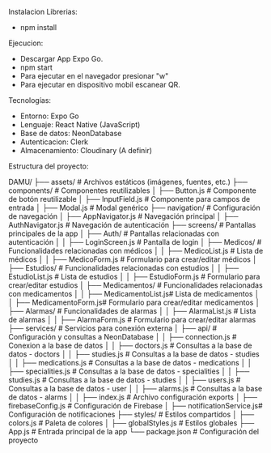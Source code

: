 Instalacion Librerias:
- npm install

Ejecucion:
- Descargar App Expo Go.
- npm start
- Para ejecutar en el navegador presionar "w"
- Para ejecutar en dispositivo mobil escanear QR.

Tecnologías:
- Entorno: Expo Go
- Lenguaje: React Native (JavaScript)
- Base de datos: NeonDatabase
- Autenticacion: Clerk
- Almacenamiento: Cloudinary (A definir) 

Estructura del proyecto:

DAMU/
├── assets/                   # Archivos estáticos (imágenes, fuentes, etc.)
├── components/               # Componentes reutilizables
│   ├── Button.js             # Componente de botón reutilizable
│   ├── InputField.js         # Componente para campos de entrada
│   ├── Modal.js              # Modal genérico
├── navigation/               # Configuración de navegación
│   ├── AppNavigator.js       # Navegación principal
│   ├── AuthNavigator.js      # Navegación de autenticación
├── screens/                  # Pantallas principales de la app
│   ├── Auth/                 # Pantallas relacionadas con autenticación
│   │   ├── LoginScreen.js    # Pantalla de login
│   ├── Medicos/              # Funcionalidades relacionadas con médicos
│   │   ├── MedicoList.js     # Lista de médicos
│   │   ├── MedicoForm.js     # Formulario para crear/editar médicos
│   ├── Estudios/             # Funcionalidades relacionadas con estudios
│   │   ├── EstudioList.js    # Lista de estudios
│   │   ├── EstudioForm.js    # Formulario para crear/editar estudios
│   ├── Medicamentos/         # Funcionalidades relacionadas con medicamentos
│   │   ├── MedicamentoList.js# Lista de medicamentos
│   │   ├── MedicamentoForm.js# Formulario para crear/editar medicamentos
│   ├── Alarmas/              # Funcionalidades de alarmas
│   │   ├── AlarmaList.js     # Lista de alarmas
│   │   ├── AlarmaForm.js     # Formulario para crear/editar alarmas
├── services/                 # Servicios para conexión externa
│   ├── api/                # Configuración y consultas a NeonDatabase
│   │   ├── connection.js     # Conexion a la base de datos
│   │   ├── doctors.js        # Consultas a la base de datos - doctors
│   │   ├── studies.js        # Consultas a la base de datos - studies
│   │   ├── medications.js    # Consultas a la base de datos - medications
│   │   ├── specialities.js   # Consultas a la base de datos - specialities
│   │   ├── studies.js        # Consultas a la base de datos - studies
│   │   ├── users.js          # Consultas a la base de datos - user
│   │   ├── alarms.js         # Consultas a la base de datos - alarms
│   │   ├── index.js          # Archivo configuración exports
│   ├── firebaseConfig.js     # Configuración de Firebase
│   ├── notificationService.js# Configuración de notificaciones
├── styles/                   # Estilos compartidos
│   ├── colors.js             # Paleta de colores
│   ├── globalStyles.js       # Estilos globales
├── App.js                    # Entrada principal de la app
└── package.json              # Configuración del proyecto